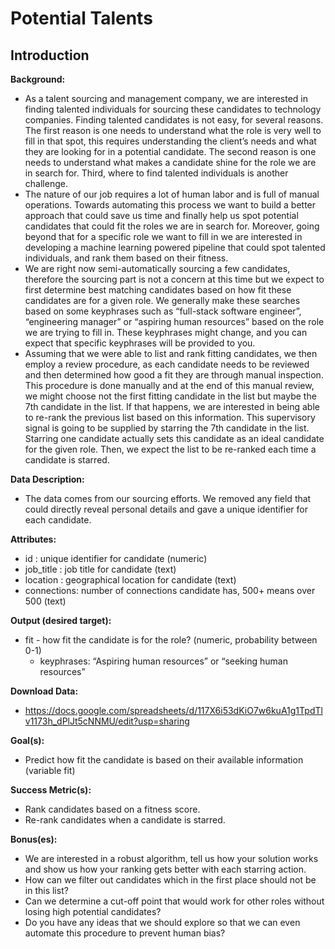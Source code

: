 <a id="Introduction"></a>
# Potential Talents
## Introduction
**Background:**
- As a talent sourcing and management company, we are interested in finding talented individuals for sourcing these candidates to technology companies. Finding talented candidates is not easy, for several reasons. The first reason is one needs to understand what the role is very well to fill in that spot, this requires understanding the client’s needs and what they are looking for in a potential candidate. The second reason is one needs to understand what makes a candidate shine for the role we are in search for. Third, where to find talented individuals is another challenge.
- The nature of our job requires a lot of human labor and is full of manual operations. Towards automating this process we want to build a better approach that could save us time and finally help us spot potential candidates that could fit the roles we are in search for. Moreover, going beyond that for a specific role we want to fill in we are interested in developing a machine learning powered pipeline that could spot talented individuals, and rank them based on their fitness.
- We are right now semi-automatically sourcing a few candidates, therefore the sourcing part is not a concern at this time but we expect to first determine best matching candidates based on how fit these candidates are for a given role. We generally make these searches based on some keyphrases such as “full-stack software engineer”, “engineering manager” or “aspiring human resources” based on the role we are trying to fill in. These keyphrases might change, and you can expect that specific keyphrases will be provided to you.
- Assuming that we were able to list and rank fitting candidates, we then employ a review procedure, as each candidate needs to be reviewed and then determined how good a fit they are through manual inspection. This procedure is done manually and at the end of this manual review, we might choose not the first fitting candidate in the list but maybe the 7th candidate in the list. If that happens, we are interested in being able to re-rank the previous list based on this information. This supervisory signal is going to be supplied by starring the 7th candidate in the list. Starring one candidate actually sets this candidate as an ideal candidate for the given role. Then, we expect the list to be re-ranked each time a candidate is starred.

**Data Description:**
- The data comes from our sourcing efforts. We removed any field that could directly reveal personal details and gave a unique identifier for each candidate.

**Attributes:**
- id : unique identifier for candidate (numeric)
- job_title : job title for candidate (text)
- location : geographical location for candidate (text)
- connections: number of connections candidate has, 500+ means over 500 (text)

**Output (desired target):**
- fit - how fit the candidate is for the role? (numeric, probability between 0-1)
    - keyphrases: “Aspiring human resources” or “seeking human resources”

**Download Data:**
- https://docs.google.com/spreadsheets/d/117X6i53dKiO7w6kuA1g1TpdTlv1173h_dPlJt5cNNMU/edit?usp=sharing

**Goal(s):**
- Predict how fit the candidate is based on their available information (variable fit)

**Success Metric(s):**
- Rank candidates based on a fitness score.
- Re-rank candidates when a candidate is starred.

**Bonus(es):**
- We are interested in a robust algorithm, tell us how your solution works and show us how your ranking gets better with each starring action.
- How can we filter out candidates which in the first place should not be in this list?
- Can we determine a cut-off point that would work for other roles without losing high potential candidates?
- Do you have any ideas that we should explore so that we can even automate this procedure to prevent human bias?